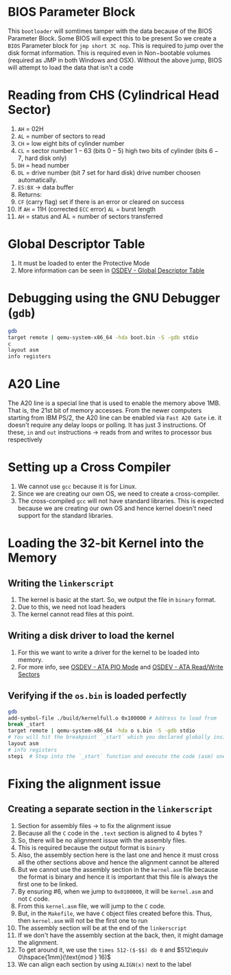 # BIOS Parameter Block
This `bootloader` will somtimes tamper with the data because of the BIOS Parameter Block. Some BIOS will expect this to be present
So we create a `BIOS` Parameter block for `jmp short 3C nop`. This is required to jump over the disk format information. This is required even in Non$-$bootable volumes (required as JMP in both Windows and OSX).
Without the above jump, BIOS will attempt to load the data that isn't a code

# Reading from CHS (Cylindrical Head Sector)
1. `AH` = $02\text{H}$
2. `AL` = number of sectors to read
3. `CH` = low eight bits of cylinder number
4. `CL` = sector number $1-63$ (bits $0-5$) high two bits of cylinder (bits $6-7$, hard disk only)
5. `DH` = head number
6. `DL` = drive number (bit $7$ set for hard disk) drive number choosen automatically.
7. `ES:BX` -> data buffer
8. Returns:
9. `CF` (carry flag) set if there is an error or cleared on success
10. If `AH` = $11\text{H}$ (corrected `ECC` error) `AL` = burst length
11. `AH` = status and AL = number of sectors transferred

# Global Descriptor Table
1. It must be loaded to enter the Protective Mode
2. More information can be seen in [OSDEV - Global Descriptor Table](https://wiki.osdev.org/Global_Descriptor_Table)


# Debugging using the GNU Debugger (`gdb`)
```bash
gdb 
target remote | qemu-system-x86_64 -hda boot.bin -S -gdb stdio
c
layout asm
info registers
```

# A20 Line
The A20 line is a special line that is used to enable the memory above 1MB. That is, the 21st bit of memory accesses.
From the newer computers starting from IBM PS/2, the A20 line can be enabled via `Fast A20 Gate` i.e. it doesn't require any delay loops or polling.
It has just 3 instructions. Of these, `in` and `out` instructions -> reads from and writes to processor bus respectively

# Setting up a Cross Compiler
1. We cannot use `gcc` because it is for Linux. 
2. Since we are creating our own OS, we need to create a cross-compiler.
3. The cross-compiled `gcc` will not have standard libraries. This is expected because we are creating our own OS and hence kernel doesn't need support for the standard libraries.

# Loading the 32-bit Kernel into the Memory
## Writing the `linkerscript`
1. The kernel is basic at the start. So, we output the file in `binary` format.
2. Due to this, we need not load headers
3. The kernel cannot read files at this point.

## Writing a disk driver to load the kernel
1. For this we want to write a driver for the kernel to be loaded into memory.
2. For more info, see [OSDEV - ATA PIO Mode](https://wiki.osdev.org/ATA_PIO_Mode) and [OSDEV - ATA Read/Write Sectors](https://wiki.osdev.org/ATA_read/write_sectors)

## Verifying if the `os.bin` is loaded perfectly
```bash
gdb
add-symbol-file ./build/kernelfull.o 0x100000 # Address to load from
break _start
target remote | qemu-system-x86_64 -hda o s.bin -S -gdb stdio
# You will hit the breakpoint `_start` which you declared globally inside `kernel.asm` 
layout asm
# info registers
stepi  # Step into the `_start` function and execute the code (asm) one by one
```

# Fixing the alignment issue
## Creating a separate section in the `linkerscript`
1. Section for assembly files -> to fix the alignment issue
2. Because all the `C` code in the `.text` section is aligned to 4 bytes ?
3. So, there will be no alignment issue with the assembly files.
4. This is required because the output format is `binary`
5. Also, the assembly section here is the last one and hence it must cross all the other sections above and hence the alignment cannot be altered
6. But we cannot use the assembly section in the `kernel.asm` file because the format is binary and hence it is important that this file is always the first one to be linked.
7. By ensuring $\#6$, when we jump to `0x0100000`, it will be `kernel.asm` and not `C` code.
8. From this `kernel.asm` file, we will jump to the `C` code.
9. But, in the `Makefile`, we have `C` object files created before this. Thus, then `kernel.asm` will not be the first one to run
10. The assembly section will be at the end of the `linkerscript`
11. If we don't have the assembly section at the back, then, it might damage the alignment.
12. To get around it, we use the `times 512-($-$$) db 0` and $512\equiv 0\hspace{1mm}(\text{mod } 16)$
13. We can align each section by using `ALIGN(x)` next to the label